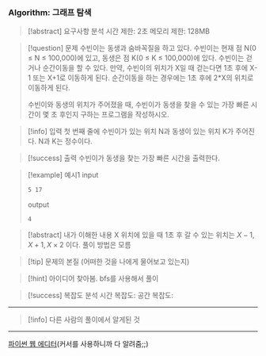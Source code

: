 ### Algorithm: 그래프 탐색

> [!abstract] 요구사항 분석
> 시간 제한: 2초
> 메모리 제한: 128MB

> [!question] 문제
> 수빈이는 동생과 숨바꼭질을 하고 있다. 수빈이는 현재 점 N(0 ≤ N ≤ 100,000)에 있고, 동생은 점 K(0 ≤ K ≤ 100,000)에 있다. 수빈이는 걷거나 순간이동을 할 수 있다. 만약, 수빈이의 위치가 X일 때 걷는다면 1초 후에 X-1 또는 X+1로 이동하게 된다. 순간이동을 하는 경우에는 1초 후에 2\*X의 위치로 이동하게 된다.
>
> 수빈이와 동생의 위치가 주어졌을 때, 수빈이가 동생을 찾을 수 있는 가장 빠른 시간이 몇 초 후인지 구하는 프로그램을 작성하시오.

> [!info] 입력
> 첫 번째 줄에 수빈이가 있는 위치 N과 동생이 있는 위치 K가 주어진다. N과 K는 정수이다.

> [!success] 출력
> 수빈이가 동생을 찾는 가장 빠른 시간을 출력한다.

> [!example] 예시1
> input
>
> ```
> 5 17
> ```
>
> output
>
> ```
> 4
> ```

> [!abstract] 내가 이해한 내용
> X 위치에 있을 때 1초 후 갈 수 있는 위치는 $X-1,X+1,X\times2$ 이다.
> 풀이 방법은 모름

> [!tip] 문제의 본질 (어떠한 것을 나에게 물어보고 있는지)

> [!hint] 아이디어
> 찾아봄.
> bfs를 사용해서 풀이

> [!success] 복잡도 분석
> 시간 복잡도:
> 공간 복잡도:

---

> [!info] 다른 사람의 풀이에서 알게된 것

---

[파이썬 웹 에디터](https://replit.com/@alsrudgh0210/KhakiPrettyClient#main.py)(커서를 사용하니까 다 알려줌;;)
